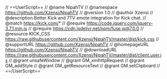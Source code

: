 // ==UserScript==
// @name NipahTV
// @namespace https://github.com/Xzensi/NipahTV
// @version 1.0
// @author Xzensi
// @description Better Kick and 7TV emote integration for Kick chat.
// @match https://kick.com/*
// @require https://code.jquery.com/jquery-3.7.1.min.js
// @require https://cdn.jsdelivr.net/npm/fuse.js@7.0.0
// @resource KICK_CSS https://raw.githubusercontent.com/Xzensi/NipahTV/master/dist/kick.css
// @supportURL https://github.com/Xzensi/NipahTV
// @homepageURL https://github.com/Xzensi/NipahTV
// @downloadURL https://raw.githubusercontent.com/Xzensi/NipahTV/master/dist/client.user.js
// @grant unsafeWindow
// @grant GM_xmlhttpRequest
// @grant GM_addStyle
// @grant GM_getResourceText
// @grant GM.setClipboard
// ==/UserScript==
